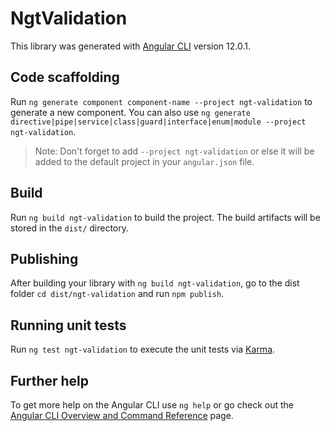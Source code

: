 # NgtValidation

This library was generated with [Angular CLI](https://github.com/angular/angular-cli) version 12.0.1.

## Code scaffolding

Run `ng generate component component-name --project ngt-validation` to generate a new component. You can also use `ng generate directive|pipe|service|class|guard|interface|enum|module --project ngt-validation`.
> Note: Don't forget to add `--project ngt-validation` or else it will be added to the default project in your `angular.json` file. 

## Build

Run `ng build ngt-validation` to build the project. The build artifacts will be stored in the `dist/` directory.

## Publishing

After building your library with `ng build ngt-validation`, go to the dist folder `cd dist/ngt-validation` and run `npm publish`.

## Running unit tests

Run `ng test ngt-validation` to execute the unit tests via [Karma](https://karma-runner.github.io).

## Further help

To get more help on the Angular CLI use `ng help` or go check out the [Angular CLI Overview and Command Reference](https://angular.io/cli) page.
